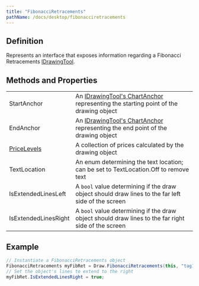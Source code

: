```yaml
---
title: "FibonacciRetracements"
pathName: /docs/desktop/fibonacciretracements
---
```


## Definition

Represents an interface that exposes information regarding a Fibonacci Retracements [IDrawingTool](/docs/desktop/idrawingtool).

## Methods and Properties

|  |  |
| --- | --- |
| StartAnchor | An [IDrawingTool's ChartAnchor](/docs/desktop/idrawingtool#chartanchor) representing the starting point of the drawing object |
| EndAnchor | An [IDrawingTool's ChartAnchor](/docs/desktop/idrawingtool#chartanchor) representing the end point of the drawing object |
| [PriceLevels](/docs/desktop/pricelevels) | A collection of prices calculated by the drawing object |
| TextLocation | An enum determining the text location; can be set to TextLocation.Off to remove text |
| IsExtendedLinesLeft | A `bool` value determining if the draw object should draw lines to the far left side of the screen |
| IsExtendedLinesRight | A `bool` value determining if the draw object should draw lines to the far right side of the screen |

## Example

```csharp
// Instantiate a FibonacciRetracements object
FibonacciRetracements myFibRet = Draw.FibonacciRetracements(this, "tag1", true, 10, Low[10], 0, High[0]);
// Set the object's lines to extend to the right
myFibRet.IsExtendedLinesRight = true;
```

